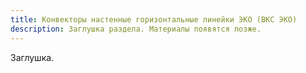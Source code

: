 ```yaml
---
title: Конвекторы настенные горизонтальные линейки ЭКО (ВКС ЭКО)
description: Заглушка раздела. Материалы появятся позже.
---
```


Заглушка.
